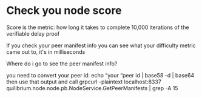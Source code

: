 # Check you node score

Score is the metric: how long it takes to complete 10,000 iterations of the verifiable delay proof

If you check your peer manifest info you can see what your difficulty metric came out to, it's in milliseconds

Where do i go to see the peer manifest info?

you need to convert your peer id: echo “your “peer id | base58 -d | base64 then use that output and call grpcurl -plaintext localhost:8337 quilibrium.node.node.pb.NodeService.GetPeerManifests | grep -A 15
